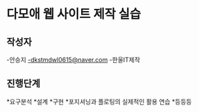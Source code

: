 # 다모애 웹 사이트 제작 실습

## 작성자
-안승지
-dkstmdwl0615@naver.com
-한울IT제작

## 진행단계
*요구분석
*설계
*구현
*포지셔닝과 플로팅의 실제적인 활용 연습
*등등등